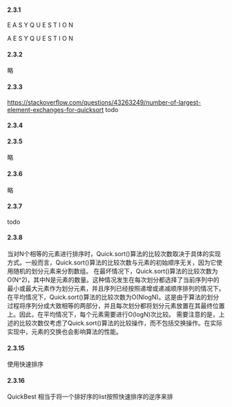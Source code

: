 #### 2.3.1
E A S Y Q U E S T I O N

A E S Y Q U E S T I O N

#### 2.3.2
略

#### 2.3.3
https://stackoverflow.com/questions/43263249/number-of-largest-element-exchanges-for-quicksort
todo

#### 2.3.4

#### 2.3.5
略
#### 2.3.6
略

#### 2.3.7
todo

#### 2.3.8
当对N个相等的元素进行排序时，Quick.sort()算法的比较次数取决于具体的实现方式。一般而言，Quick.sort()算法的比较次数与元素的初始顺序无关，因为它使用随机的划分元素来分割数组。
在最坏情况下，Quick.sort()算法的比较次数为O(N^2)，其中N是元素的数量。这种情况发生在每次划分都选择了当前序列中的最小或最大元素作为划分元素，并且序列已经按照递增或递减顺序排列的情况下。
在平均情况下，Quick.sort()算法的比较次数为O(NlogN)。这是由于算法的划分过程将序列分成大致相等的两部分，并且每次划分都将划分元素放置在其最终位置上。因此，在平均情况下，每个元素需要进行O(logN)次比较。
需要注意的是，上述的比较次数仅考虑了Quick.sort()算法的比较操作，而不包括交换操作。在实际实现中，元素的交换也会影响算法的性能。


#### 2.3.15
使用快速排序

#### 2.3.16
QuickBest
相当于将一个排好序的list按照快速排序的逆序来排
